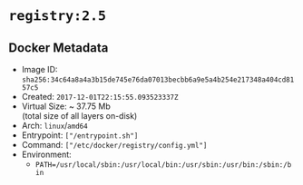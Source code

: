 # `registry:2.5`

## Docker Metadata

- Image ID: `sha256:34c64a8a4a3b15de745e76da07013becbb6a9e5a4b254e217348a404cd8157c5`
- Created: `2017-12-01T22:15:55.093523337Z`
- Virtual Size: ~ 37.75 Mb  
  (total size of all layers on-disk)
- Arch: `linux`/`amd64`
- Entrypoint: `["/entrypoint.sh"]`
- Command: `["/etc/docker/registry/config.yml"]`
- Environment:
  - `PATH=/usr/local/sbin:/usr/local/bin:/usr/sbin:/usr/bin:/sbin:/bin`
